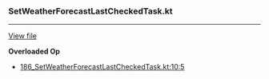 ### SetWeatherForecastLastCheckedTask.kt
---
[View file](../files/186_SetWeatherForecastLastCheckedTask.kt)

**Overloaded Op**

 - [186_SetWeatherForecastLastCheckedTask.kt:10:5](../files/186_SetWeatherForecastLastCheckedTask.kt#L10)
